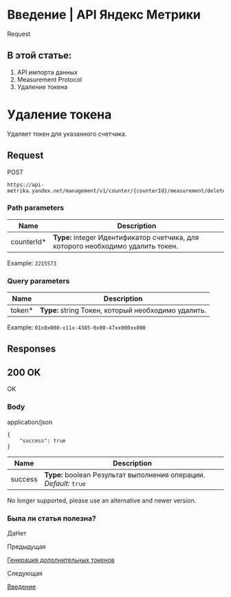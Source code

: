 # Введение | API Яндекс Метрики

Request

## В этой статье:

  1. API импорта данных
  2. Measurement Protocol
  3. Удаление токена

# Удаление токена

Удаляет токен для указанного счетчика.

## [](ru/management/openapi/measurement/deleteToken#request)Request

POST
    
    
    https://api-metrika.yandex.net/management/v1/counter/{counterId}/measurement/delete
    

### [](ru/management/openapi/measurement/deleteToken#path-parameters)Path parameters

**Name** |  **Description**  
---|---  
counterId* |  **Type:** integer<int32> Идентификатор счетчика, для которого необходимо удалить токен.  
Example: `2215573`  
  
### [](ru/management/openapi/measurement/deleteToken#query-parameters)Query parameters

**Name** |  **Description**  
---|---  
token* |  **Type:** string Токен, который необходимо удалить.  
Example: `01x0x000-x11x-4385-0x00-47xx000xx000`  
  
## [](ru/management/openapi/measurement/deleteToken#responses)Responses

## [](ru/management/openapi/measurement/deleteToken#200-ok)200 OK

OK

### [](ru/management/openapi/measurement/deleteToken#body)Body

application/json
    
    
    {
        "success": true
    }
    

**Name** |  **Description**  
---|---  
success |  **Type:** boolean Результат выполнения операции. _Default:_ `true`  
  
No longer supported, please use an alternative and newer version.

### Была ли статья полезна?

ДаНет

Предыдущая

[Генерация дополнительных токенов](generatetoken.md)

Следующая

[Введение](../../../stat/index.md)